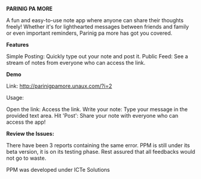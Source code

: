 **PARINIG PA MORE**

A fun and easy-to-use note app where anyone can share their thoughts freely! Whether it's for lighthearted messages between friends and family or even important reminders, Parinig pa more has got you covered.

**Features**

Simple Posting: Quickly type out your note and post it.
Public Feed: See a stream of notes from everyone who can access the link.



**Demo**

Link: http://parinigpamore.unaux.com/?i=2


Usage:


Open the link: Access the link.
Write your note: Type your message in the provided text area.
Hit 'Post': Share your note with everyone who can access the app!



**Review the Issues:** 

There have been 3 reports containing the same error. PPM is still under its beta version, it is on its testing phase. 
Rest assured that all feedbacks would not go to waste.


PPM was developed under ICTe Solutions
